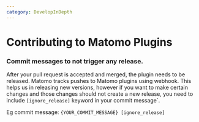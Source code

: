 ```yaml
---
category: DevelopInDepth
---
```


# Contributing to Matomo Plugins

### Commit messages to not trigger any release.

After your pull request is accepted and merged, the plugin needs to be released. Matomo tracks pushes to Matomo plugins using webhook.
This helps us in releasing new versions, however if you want to make certain changes and those changes should not create a new release, you need to include `[ignore_release]` keyword in your commit message`. 

Eg commit message: `{YOUR_COMMIT_MESSAGE} [ignore_release]`